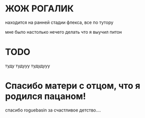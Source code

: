 # ЖОЖ РОГАЛИК

находится на ранней стадии флекса, все по тутору

мне было настолько нечего делать что я выучил питон

# TODO
туду тудууу тудудууу

# Спасибо матери с отцом, что я родился пацаном!
спасибо roguebasin за счастливое детство....
